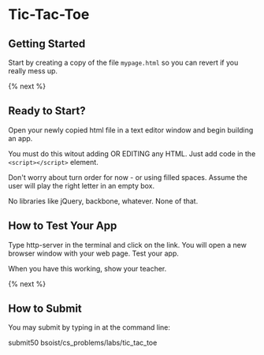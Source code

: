 # Tic-Tac-Toe

## Getting Started

Start by creating a copy of the file `mypage.html` so you can revert if you really mess up.

{% next %}

## Ready to Start?

Open your newly copied html file in a text editor window and begin building an app.

You must do this witout adding OR EDITING any HTML. Just add code in the  `<script></script>` element.

Don't worry about turn order for now - or using filled spaces. Assume the user will play the right letter in an empty box.

No libraries like jQuery, backbone, whatever. None of that.

## How to Test Your App

Type http-server in the terminal and click on the link. You will open a new browser window with your web page. Test your app.

When you have this working, show your teacher.

{% next %}

## How to Submit

You may submit by typing in at the command line:

submit50 bsoist/cs_problems/labs/tic_tac_toe

